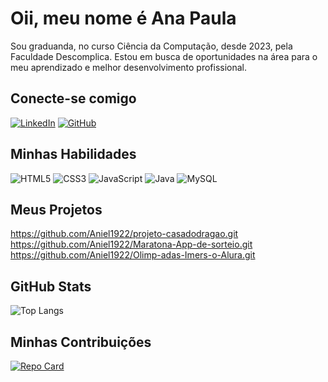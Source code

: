  # **Oii, meu nome é Ana Paula**
   
   Sou graduanda, no curso Ciência da Computação, desde 2023, pela Faculdade Descomplica. Estou em busca de oportunidades na área para o meu aprendizado e melhor desenvolvimento profissional.

 ## Conecte-se comigo 
   [![LinkedIn](https://img.shields.io/badge/LinkedIn-0077B5?style=for-the-badge&logo=linkedin&logoColor=white)](https://www.linkedin.com/in/SEUUSERNAME/)     [![GitHub](https://img.shields.io/badge/GitHub-100000?style=for-the-badge&logo=github&logoColor=white)](https://github.com/SEUUSERNAME)

 ## Minhas Habilidades
   ![HTML5](https://img.shields.io/badge/HTML5-E34F26?style=for-the-badge&logo=html5&logoColor=white)
   ![CSS3](https://img.shields.io/badge/CSS3-1572B6?style=for-the-badge&logo=css3&logoColor=white) ![JavaScript](https://img.shields.io/badge/JavaScript-F7DF1E?style=for-the-badge&logo=javascript&logoColor=black)  ![Java](https://img.shields.io/badge/java-%23ED8B00.svg?style=for-the-badge&logo=openjdk&logoColor=white)  ![MySQL](https://img.shields.io/badge/MySQL-00000F?style=for-the-badge&logo=mysql&logoColor=white)
 ## Meus Projetos
   <https://github.com/Aniel1922/projeto-casadodragao.git>
   <https://github.com/Aniel1922/Maratona-App-de-sorteio.git>
   <https://github.com/Aniel1922/Olimp-adas-Imers-o-Alura.git>

 ## GitHub Stats
   ![Top Langs](https://github-readme-stats-git-masterrstaa-rickstaa.vercel.app/api/top-langs/?username=aniel1922&bg_color=61210B&border_color=F781F3&title_color=F781F3&text_color=FFF&hide_title=true)
 ## Minhas Contribuições

   [![Repo Card](https://github-readme-stats.vercel.app/api/pin/?username=aniel1922&repo=dio-lab-open-source&bg_color=61210B&border_color=F781F3&show_icons=true&icon_color=30A3DC&title_color=F781F3&text_color=FFF)](https://github.com/aniel1922/dio-lab-open-source)